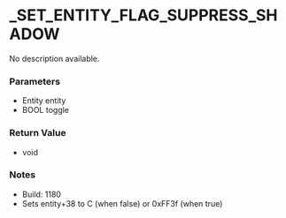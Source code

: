 # _SET_ENTITY_FLAG_SUPPRESS_SHADOW

No description available.

### Parameters
* Entity entity
* BOOL toggle

### Return Value
* void

### Notes
* Build: 1180
* Sets entity+38 to C (when false) or 0xFF3f (when true)

